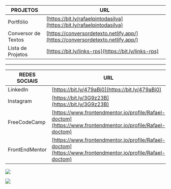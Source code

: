 | PROJETOS              | URL                                           |
|-----------------------|-----------------------------------------------|
| Portfólio   | [https://bit.ly/rafaelpintodasilva](https://bit.ly/rafaelpintodasilva) |
| Conversor de Textos   | [https://conversordetexto.netlify.app/](https://conversordetexto.netlify.app/) |
| Lista de Projetos     | [https://bit.ly/links-rps](https://bit.ly/links-rps)       |

<hr/>



| REDES SOCIAIS           | URL                                                           |
|-----------------|---------------------------------------------------------------|
| LinkedIn        | [https://bit.ly/479aBi0](https://bit.ly/479aBi0) |
| Instagram        | [https://bit.ly/3G9z23B](https://bit.ly/3G9z23B) |
| FreeCodeCamp    | [https://www.frontendmentor.io/profile/Rafael-doctom](https://www.frontendmentor.io/profile/Rafael-doctom) |
| FrontEndMentor  | [https://www.frontendmentor.io/profile/Rafael-doctom](https://www.frontendmentor.io/profile/Rafael-doctom) |


![](https://github-readme-stats.vercel.app/api/top-langs/?username=Rafael-doctom&theme=dark&hide_border=true&include_all_commits=false&count_private=false&layout=compact)


<a target="blank" href="https://visitcount.itsvg.in">
  <img src="https://visitcount.itsvg.in/api?id=Rafael-doctom&label=Visualizac%C3%B5es%20de%20perfil&color=11&icon=0&pretty=true" />
</a>


